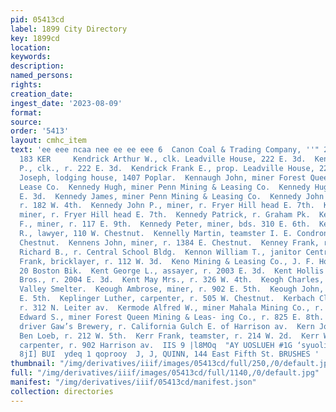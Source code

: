 ```yaml
---
pid: 05413cd
label: 1899 City Directory
key: 1899cd
location: 
keywords: 
description: 
named_persons: 
rights: 
creation_date: 
ingest_date: '2023-08-09'
format: 
source: 
order: '5413'
layout: cmhc_item
text: 'ee eee ncaa nee ee ee eee 6  Canon Coal & Trading Company, ''" 2.27"     KEN
  183 KER     Kendrick Arthur W., clk. Leadville House, 222 E. 3d.  Kendrick Edward
  P., clk., r. 222 E. 3d.  Kendrick Frank E., prop. Leadville House, 222 E. 3d.  Kendrick
  Joseph, lodging house, 1407 Poplar.  Kennaugh John, miner Forest Queen Mining &
  Lease Co.  Kennedy Hugh, miner Penn Mining & Leasing Co.  Kennedy Hugh D., r. 503
  E. 3d.  Kennedy James, miner Penn Mining & Leasing Co.  Kennedy John Mrs., boarding,
  r. 182 W. 4th.  Kennedy John P., miner, r. Fryer Hill head E. 7th.  Kennedy Patrick,
  miner, r. Fryer Hill head E. 7th.  Kennedy Patrick, r. Graham Pk.  Kennedy Patrick
  F., miner, r. 117 E. 9th.  Kennedy Peter, miner, bds. 310 E. 6th.  Kennedy William
  R., lawyer, 110 W. Chestnut.  Kennelly Martin, teamster I. E. Condron, r. 409 W.
  Chestnut.  Kennens John, miner, r. 1384 E. Chestnut.  Kenney Frank, r. 114 W. 4th.  Kennon
  Richard B., r. Central School Bldg.  Kennon William T., janitor Central School Bldg.  Kenny
  Frank, bricklayer, r. 112 W. 3d.  Keno Mining & Leasing Co., J. F. Horner mgr.,
  20 Boston Bik.  Kent George L., assayer, r. 2003 E. 3d.  Kent Hollis S., baker Hahnewald
  Bros., r. 2004 E. 3d.  Kent May Mrs., r. 326 W. 4th.  Keogh Charles, wks. Arkansas
  Valley Smelter.  Keough Ambrose, miner, r. 902 E. 5th.  Keough John, miner, r. 531
  E. 5th.  Keplinger Luther, carpenter, r. 505 W. Chestnut.  Kerbach Clara M. Miss,
  r. 312 N. Leiter av.  Kermode Alfred W., miner Mahala Mining Co., r. 621 E. 8th.  Kermode
  Edward S., miner Forest Queen Mining & Leas- ing Co., r. 825 E. 8th.  Kern Jacob,
  driver Gaw’s Brewery, r. California Gulch E. of Harrison av.  Kern John M., musician
  Ben Loeb, r. 212 W. 5th.  Kerr Frank, teamster, r. 214 W. 2d.  Kerr William J.,
  carpenter, r. 902 Harrison av.  IIS 9 |l8MOq  "AY UOSLUEH #1G ‘syuoliy  0 S0UBINSU|
  8jI] BUI  ydeq 1 qoprooy  J, J, QUINN, 144 East Fifth St. BRUSHES '
thumbnail: "/img/derivatives/iiif/images/05413cd/full/250,/0/default.jpg"
full: "/img/derivatives/iiif/images/05413cd/full/1140,/0/default.jpg"
manifest: "/img/derivatives/iiif/05413cd/manifest.json"
collection: directories
---
```

